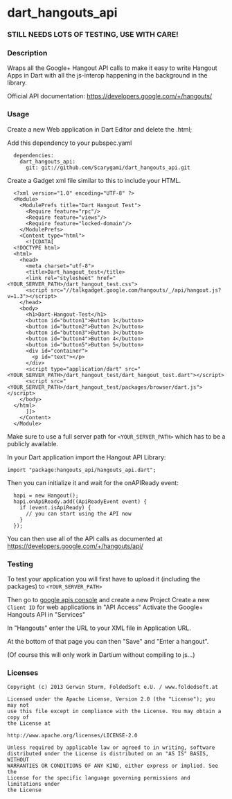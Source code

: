 # dart_hangouts_api

### STILL NEEDS LOTS OF TESTING, USE WITH CARE!

### Description

Wraps all the Google+ Hangout API calls to make it easy to write Hangout Apps in Dart with all the js-interop happening in the background in the library.

Official API documentation: https://developers.google.com/+/hangouts/


### Usage

Create a new Web application in Dart Editor and delete the .html;

Add this dependency to your pubspec.yaml

```
  dependencies:
    dart_hangouts_api:
      git: git://github.com/Scarygami/dart_hangouts_api.git
```

Create a Gadget xml file similar to this to include your HTML.

```
  <?xml version="1.0" encoding="UTF-8" ?>
  <Module>
    <ModulePrefs title="Dart Hangout Test">
      <Require feature="rpc"/>
      <Require feature="views"/>
      <Require feature="locked-domain"/>
    </ModulePrefs>
    <Content type="html">
      <![CDATA[
  <!DOCTYPE html>
  <html>
    <head>
      <meta charset="utf-8">
      <title>Dart_hangout_test</title>
      <link rel="stylesheet" href="<YOUR_SERVER_PATH>/dart_hangout_test.css">
      <script src="//talkgadget.google.com/hangouts/_/api/hangout.js?v=1.3"></script>
    </head>
    <body>
      <h1>Dart-Hangout-Test</h1>
      <button id="button1">Button 1</button>
      <button id="button2">Button 2</button>
      <button id="button3">Button 3</button>
      <button id="button4">Button 4</button>
      <button id="button5">Button 5</button>
      <div id="container">
        <p id="text"></p>
      </div>
      <script type="application/dart" src="<YOUR_SERVER_PATH>/dart_hangout_test/dart_hangout_test.dart"></script>
      <script src="<YOUR_SERVER_PATH>/dart_hangout_test/packages/browser/dart.js"></script>
    </body>
  </html>
      ]]>
    </Content>
  </Module>
```

Make sure to use a full server path for `<YOUR_SERVER_PATH>` which has to be a publicly available.

In your Dart application import the Hangout API Library:

```
import "package:hangouts_api/hangouts_api.dart";
```

Then you can initialize it and wait for the onAPIReady event:

```
  hapi = new Hangout();
  hapi.onApiReady.add((ApiReadyEvent event) {
    if (event.isApiReady) {
      // you can start using the API now
    }
  });
```

You can then use all of the API calls as documented at https://developers.google.com/+/hangouts/api/


### Testing

To test your application you will first have to upload it (including the packages) to `<YOUR_SERVER_PATH>`

Then go to [google apis console](https://code.google.com/apis/console/) and create a new Project
Create a new `Client ID` for web applications in "API Access"
Activate the Google+ Hangouts API in "Services"

In "Hangouts" enter the URL to your XML file in Application URL.

At the bottom of that page you can then "Save" and "Enter a hangout".

(Of course this will only work in Dartium without compiling to js...)



### Licenses

```
Copyright (c) 2013 Gerwin Sturm, FoldedSoft e.U. / www.foldedsoft.at

Licensed under the Apache License, Version 2.0 (the "License"); you may not
use this file except in compliance with the License. You may obtain a copy of
the License at

http://www.apache.org/licenses/LICENSE-2.0

Unless required by applicable law or agreed to in writing, software
distributed under the License is distributed on an "AS IS" BASIS, WITHOUT
WARRANTIES OR CONDITIONS OF ANY KIND, either express or implied. See the
License for the specific language governing permissions and limitations under
the License

```
